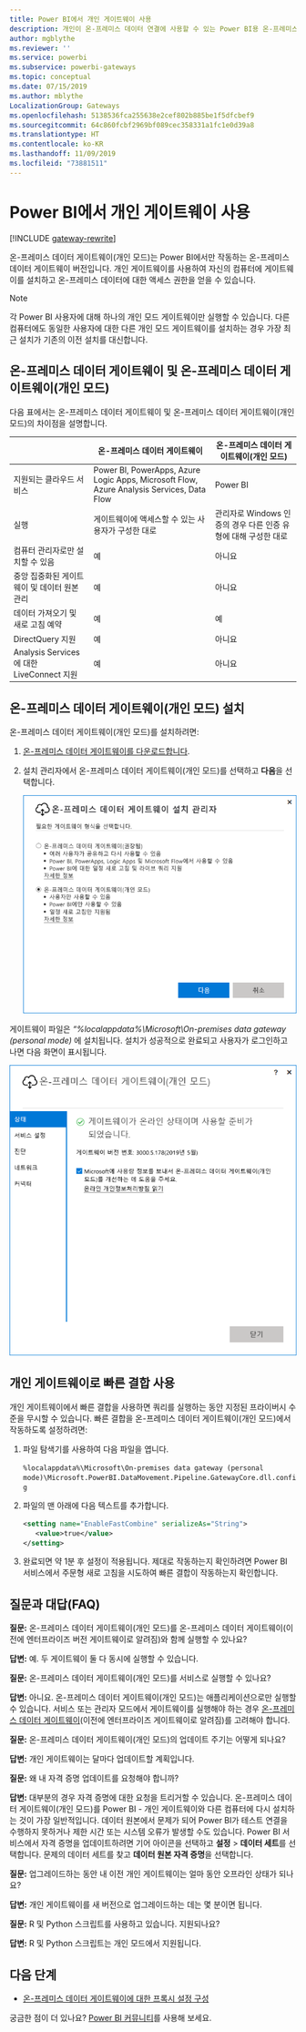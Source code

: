 ```yaml
---
title: Power BI에서 개인 게이트웨이 사용
description: 개인이 온-프레미스 데이터 연결에 사용할 수 있는 Power BI용 온-프레미스 데이터 게이트웨이(개인 모드)에 대해 설명합니다.
author: mgblythe
ms.reviewer: ''
ms.service: powerbi
ms.subservice: powerbi-gateways
ms.topic: conceptual
ms.date: 07/15/2019
ms.author: mblythe
LocalizationGroup: Gateways
ms.openlocfilehash: 5138536fca255638e2cef802b885be1f5dfcbef9
ms.sourcegitcommit: 64c860fcbf2969bf089cec358331a1fc1e0d39a8
ms.translationtype: HT
ms.contentlocale: ko-KR
ms.lasthandoff: 11/09/2019
ms.locfileid: "73881511"
---
```

# <a name="use-personal-gateways-in-power-bi"></a>Power BI에서 개인 게이트웨이 사용

[!INCLUDE [gateway-rewrite](includes/gateway-rewrite.md)]

온-프레미스 데이터 게이트웨이(개인 모드)는 Power BI에서만 작동하는 온-프레미스 데이터 게이트웨이 버전입니다. 개인 게이트웨이를 사용하여 자신의 컴퓨터에 게이트웨이를 설치하고 온-프레미스 데이터에 대한 액세스 권한을 얻을 수 있습니다.

> [!NOTE]
> 각 Power BI 사용자에 대해 하나의 개인 모드 게이트웨이만 실행할 수 있습니다. 다른 컴퓨터에도 동일한 사용자에 대한 다른 개인 모드 게이트웨이를 설치하는 경우 가장 최근 설치가 기존의 이전 설치를 대신합니다.

## <a name="on-premises-data-gateway-vs-on-premises-data-gateway-personal-mode"></a>온-프레미스 데이터 게이트웨이 및 온-프레미스 데이터 게이트웨이(개인 모드)

다음 표에서는 온-프레미스 데이터 게이트웨이 및 온-프레미스 데이터 게이트웨이(개인 모드)의 차이점을 설명합니다.

|   |온-프레미스 데이터 게이트웨이 | 온-프레미스 데이터 게이트웨이(개인 모드) |
| ---- | ---- | ---- |
|지원되는 클라우드 서비스 |Power BI, PowerApps, Azure Logic Apps, Microsoft Flow, Azure Analysis Services, Data Flow |Power BI |
|실행 |게이트웨이에 액세스할 수 있는 사용자가 구성한 대로 |관리자로 Windows 인증의 경우 다른 인증 유형에 대해 구성한 대로 |
|컴퓨터 관리자로만 설치할 수 있음 |예 |아니요 |
|중앙 집중화된 게이트웨이 및 데이터 원본 관리 |예 |아니요 |
|데이터 가져오기 및 새로 고침 예약 |예 |예 |
|DirectQuery 지원 |예 |아니요 |
|Analysis Services에 대한 LiveConnect 지원 |예 |아니요 |

## <a name="install-the-on-premises-data-gateway-personal-mode"></a>온-프레미스 데이터 게이트웨이(개인 모드) 설치

온-프레미스 데이터 게이트웨이(개인 모드)를 설치하려면:

1. [온-프레미스 데이터 게이트웨이를 다운로드합니다](https://go.microsoft.com/fwlink/?LinkId=820925&clcid=0x409).

2. 설치 관리자에서 온-프레미스 데이터 게이트웨이(개인 모드)를 선택하고 **다음**을 선택합니다.

   ![온-프레미스 데이터 게이트웨이(개인 모드) 선택](media/service-gateway-personal-mode/personal-gateway-select.png)

게이트웨이 파일은 _“%localappdata%\Microsoft\On-premises data gateway (personal mode)_ 에 설치됩니다. 설치가 성공적으로 완료되고 사용자가 로그인하고 나면 다음 화면이 표시됩니다.

![온-프레미스 데이터 게이트웨이(개인 모드) 성공](media/service-gateway-personal-mode/personal-gateway-complete.png)

## <a name="use-fast-combine-with-the-personal-gateway"></a>개인 게이트웨이로 빠른 결합 사용

개인 게이트웨이에서 빠른 결합을 사용하면 쿼리를 실행하는 동안 지정된 프라이버시 수준을 무시할 수 있습니다. 빠른 결합을 온-프레미스 데이터 게이트웨이(개인 모드)에서 작동하도록 설정하려면:

1. 파일 탐색기를 사용하여 다음 파일을 엽니다.

   `%localappdata%\Microsoft\On-premises data gateway (personal mode)\Microsoft.PowerBI.DataMovement.Pipeline.GatewayCore.dll.config`

2. 파일의 맨 아래에 다음 텍스트를 추가합니다.

    ```xml
    <setting name="EnableFastCombine" serializeAs="String">
       <value>true</value>
    </setting>
    ```

3. 완료되면 약 1분 후 설정이 적용됩니다. 제대로 작동하는지 확인하려면 Power BI 서비스에서 주문형 새로 고침을 시도하여 빠른 결합이 작동하는지 확인합니다.

## <a name="frequently-asked-questions-faq"></a>질문과 대답(FAQ)

**질문:** 온-프레미스 데이터 게이트웨이(개인 모드)를 온-프레미스 데이터 게이트웨이(이전에 엔터프라이즈 버전 게이트웨이로 알려짐)와 함께 실행할 수 있나요?
  
**답변:** 예. 두 게이트웨이 둘 다 동시에 실행할 수 있습니다.

**질문:** 온-프레미스 데이터 게이트웨이(개인 모드)를 서비스로 실행할 수 있나요?
  
**답변:** 아니요. 온-프레미스 데이터 게이트웨이(개인 모드)는 애플리케이션으로만 실행할 수 있습니다. 서비스 또는 관리자 모드에서 게이트웨이를 실행해야 하는 경우 [온-프레미스 데이터 게이트웨이](/data-integration/gateway/service-gateway-onprem)(이전에 엔터프라이즈 게이트웨이로 알려짐)를 고려해야 합니다.

**질문:** 온-프레미스 데이터 게이트웨이(개인 모드)의 업데이트 주기는 어떻게 되나요?
  
**답변:** 개인 게이트웨이는 달마다 업데이트할 계획입니다.

**질문:** 왜 내 자격 증명 업데이트를 요청해야 합니까?
  
**답변:** 대부분의 경우 자격 증명에 대한 요청을 트리거할 수 있습니다. 온-프레미스 데이터 게이트웨이(개인 모드)를 Power BI - 개인 게이트웨이와 다른 컴퓨터에 다시 설치하는 것이 가장 일반적입니다. 데이터 원본에서 문제가 되어 Power BI가 테스트 연결을 수행하지 못하거나 제한 시간 또는 시스템 오류가 발생할 수도 있습니다. Power BI 서비스에서 자격 증명을 업데이트하려면 기어 아이콘을 선택하고 **설정** > **데이터 세트**를 선택합니다. 문제의 데이터 세트를 찾고 **데이터 원본 자격 증명**을 선택합니다.

**질문:** 업그레이드하는 동안 내 이전 개인 게이트웨이는 얼마 동안 오프라인 상태가 되나요?
  
**답변:** 개인 게이트웨이를 새 버전으로 업그레이드하는 데는 몇 분이면 됩니다.

**질문:** R 및 Python 스크립트를 사용하고 있습니다. 지원되나요?
  
**답변:** R 및 Python 스크립트는 개인 모드에서 지원됩니다.

## <a name="next-steps"></a>다음 단계

* [온-프레미스 데이터 게이트웨이에 대한 프록시 설정 구성](/data-integration/gateway/service-gateway-proxy)  

궁금한 점이 더 있나요? [Power BI 커뮤니티](https://community.powerbi.com/)를 사용해 보세요.
